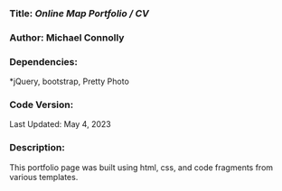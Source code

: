 ### **Title:** *Online Map Portfolio / CV*

### **Author:** Michael Connolly

### **Dependencies:**
*jQuery, bootstrap, Pretty Photo

### **Code Version:**
Last Updated: May 4, 2023

### **Description:**
This portfolio page was built using html, css, and code fragments from various templates.
 
